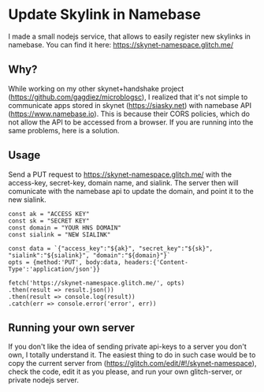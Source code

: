 # Update Skylink in Namebase

I made a small nodejs service, that allows to easily register new skylinks in namebase. You can find it here: https://skynet-namespace.glitch.me/

## Why?
While working on my other skynet+handshake project (https://github.com/gagdiez/microblogsc), I realized that it's not simple to communicate apps stored in skynet (https://siasky.net) with namebase API (https://www.namebase.io). This is because their CORS policies, which do not allow the API to be accessed from a browser. If you are running into the same problems, here is a solution.

## Usage
Send a PUT request to https://skynet-namespace.glitch.me/ with the access-key, secret-key, domain name, and sialink. The server then will comunicate with the namebase api to update the domain, and point it to the new sialink.

```
const ak = "ACCESS KEY"
const sk = "SECRET KEY"
const domain = "YOUR HNS DOMAIN"
const sialink = "NEW SIALINK"

const data = `{"access_key":"${ak}", "secret_key":"${sk}", "sialink":"${sialink}", "domain":"${domain}"}`
opts = {method:'PUT', body:data, headers:{'Content-Type':'application/json'}}

fetch('https://skynet-namespace.glitch.me/', opts)
.then(result => result.json())
.then(result => console.log(result))
.catch(err => console.error('error', err)) 
```
## Running your own server
If you don't like the idea of sending private api-keys to a server you don't own, I totally understand it. The easiest thing to do in such case would be to copy the current server from (https://glitch.com/edit/#!/skynet-namespace), check the code, edit it as you please, and run your own glitch-server, or private nodejs server.
